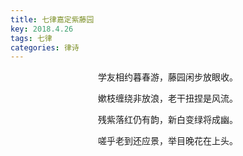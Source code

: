 ```yaml
---
title: 七律嘉定紫藤园
key: 2018.4.26
tags: 七律
categories: 律诗
---
```


<p align="center">学友相约暮春游，藤园闲步放眼收。
</p>
<p align="center">嫰枝缠绕非放浪，老干扭捏是风流。
</p>
<p align="center">残紫落红仍有韵，新白变绿将成幽。
</p>
<p align="center">嗟乎老到还应景，举目晚花在上头。
</p>
<p align="center"></br>
</p>
